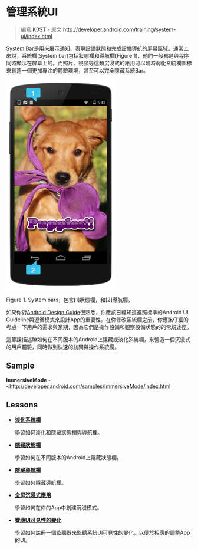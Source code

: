 # 管理系統UI

> 編寫:[K0ST](https://github.com/K0ST) - 原文:<http://developer.android.com/training/system-ui/index.html>

[System Bar](https://developer.android.com/design/get-started/ui-overview.html#system-bars)是用來展示通知、表現設備狀態和完成設備導航的屏幕區域。通常上來說，系統欄(System bar)包括狀態欄和導航欄(Figure 1)，他們一般都是與程序同時顯示在屏幕上的。而照片、視頻等這類沉浸式的應用可以臨時弱化系統欄圖標來創造一個更加專注的體驗環境，甚至可以完全隱藏系統Bar。

![](system-ui.png)

Figure 1. System bars，包含[1]狀態欄，和[2]導航欄。

如果你對[Android Design Guide](http://developer.android.com/design/index.html)很熟悉，你應該已經知道遵照標準的Android UI Guideline與遵循模式來設計App的重要性。在你修改系統欄之前，你應該仔細的考慮一下用戶的需求與預期，因為它們是操作設備和觀察設備狀態的的常規途徑。

這節課描述瞭如何在不同版本的Android上隱藏或淡化系統欄，來營造一個沉浸式的用戶體驗，同時做到快速的訪問與操作系統欄。

## Sample

**ImmersiveMode** - <http://developer.android.com/samples/ImmersiveMode/index.html
>

## Lessons

* [**淡化系統欄**](dim.md)

  學習如何淡化和隱藏狀態欄與導航欄。


* [**隱藏狀態欄**](hide-ui.md)

  學習如何在不同版本的Android上隱藏狀態欄。


* [**隱藏導航欄**](hide-nav.md)

  學習如何隱藏導航欄。


* [**全屏沉浸式應用**](immersive.md)

  學習如何在你的App中創建沉浸模式。


* [**響應UI可見性的變化**](visibility.md)

  學習如何註冊一個監聽器來監聽系統UI可見性的變化，以便於相應的調整App的UI。
